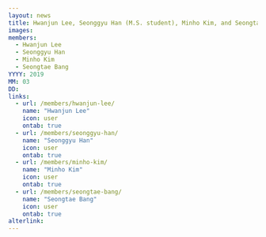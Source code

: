 ```yaml
---
layout: news
title: Hwanjun Lee, Seonggyu Han (M.S. student), Minho Kim, and Seongtae Bang (B.S. student, combined undergraduate-graduate program) joined.
images:
members:
  - Hwanjun Lee
  - Seonggyu Han
  - Minho Kim
  - Seongtae Bang
YYYY: 2019
MM: 03
DD: 
links:
  - url: /members/hwanjun-lee/
    name: "Hwanjun Lee"
    icon: user
    ontab: true
  - url: /members/seonggyu-han/
    name: "Seonggyu Han"
    icon: user
    ontab: true
  - url: /members/minho-kim/
    name: "Minho Kim"
    icon: user
    ontab: true
  - url: /members/seongtae-bang/
    name: "Seongtae Bang"
    icon: user
    ontab: true
alterlink: 
---
```

